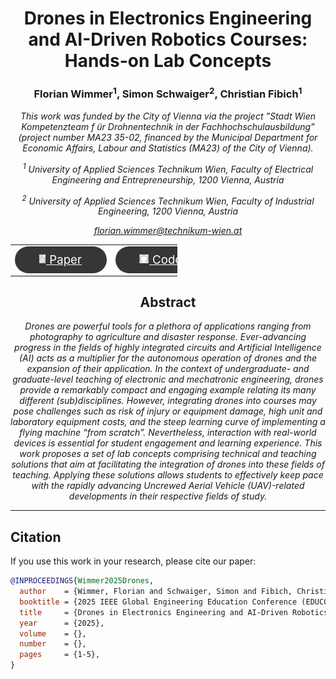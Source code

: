 <h1 align="center">
Drones in Electronics Engineering and AI-Driven Robotics Courses: Hands-on Lab Concepts
</h1>

<h3 align="center">
Florian Wimmer<sup>1</sup>, Simon Schwaiger<sup>2</sup>, Christian Fibich<sup>1</sup>
</h3>

<i align="center">

This work was funded by the City of Vienna via the project ”Stadt Wien Kompetenzteam f ̈ur Drohnentechnik in der Fachhochschulausbildung” (project number MA23 35-02, financed by the Municipal Department for Economic Affairs, Labour and Statistics (MA23) of the City of Vienna).

<sup>1</sup> University of Applied Sciences Technikum Wien, Faculty of Electrical Engineering and Entrepreneurship, 1200 Vienna, Austria

<sup>2</sup> University of Applied Sciences Technikum Wien, Faculty of Industrial Engineering, 1200 Vienna, Austria

<a href="mailto:florian.wimmer@technikum-wien.at">florian.wimmer@technikum-wien.at</a>

</i>

<table align="center" style="border-collapse: collapse; max-width: 200pt;">
  <tr>
    <td align="middle" style="border: none;">
      <a href="https://ieeexplore.ieee.org/abstract/document/11016660/" style="color: white; font-size: 14pt;">
        <div style="background-color: #363636; border-radius: 50px; padding: 10px 20px; color: white; width: 80pt;">
            <img src="img/document_icon.png" height="14" style="transform:translate(-10%,-1px);"> Paper
        </div>
      </a>
    </td>
    <td align="middle" style="border: none;">
      <a href="https://zenodo.org/records/14718591" style="color: white; font-size: 14pt;">
        <div style="background-color: #363636; border-radius: 50px; padding: 10px 20px; color: white; width: 80pt;">
            <img src="img/logo_github.png" height="14" style="transform:translate(-10%,-1px);"> Code
        </div>
      </a>
    </td>
  </tr>
</table>

<h2 align="center"> Abstract</h2>

<i align="center">

Drones are powerful tools for a plethora of applications ranging from photography to agriculture and disaster response. Ever-advancing progress in the fields of highly integrated circuits and Artificial Intelligence (AI) acts as a multiplier for the autonomous operation of drones and the expansion of their application. In the context of undergraduate- and graduate-level teaching of electronic and mechatronic engineering, drones provide a remarkably compact and engaging example relating its many different (sub)disciplines. However, integrating drones into courses may pose challenges such as risk of injury or equipment damage, high unit and laboratory equipment costs, and the steep learning curve of implementing a flying machine “from scratch”. Nevertheless, interaction with real-world devices is essential for student engagement and learning experience. This work proposes a set of lab concepts comprising technical and teaching solutions that aim at facilitating the integration of drones into these fields of teaching. Applying these solutions allows students to effectively keep pace with the rapidly advancing Uncrewed Aerial Vehicle (UAV)-related developments in their respective fields of study.

</i>

***************************************

## Citation

If you use this work in your research, please cite our paper:

```bibtex
@INPROCEEDINGS{Wimmer2025Drones,
  author    = {Wimmer, Florian and Schwaiger, Simon and Fibich, Christian},
  booktitle = {2025 IEEE Global Engineering Education Conference (EDUCON)}, 
  title     = {Drones in Electronics Engineering and AI-Driven Robotics Courses: Hands-on Lab Concepts}, 
  year      = {2025},
  volume    = {},
  number    = {},
  pages     = {1-5},
}
```